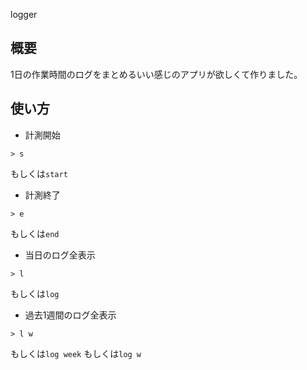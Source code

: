 logger

## 概要

1日の作業時間のログをまとめるいい感じのアプリが欲しくて作りました。

## 使い方

- 計測開始

```
> s
```

もしくは`start`

- 計測終了

```
> e
```

もしくは`end`
- 当日のログ全表示

```
> l
```

もしくは`log`
- 過去1週間のログ全表示

```
> l w
```

もしくは`log week` もしくは`log w`
